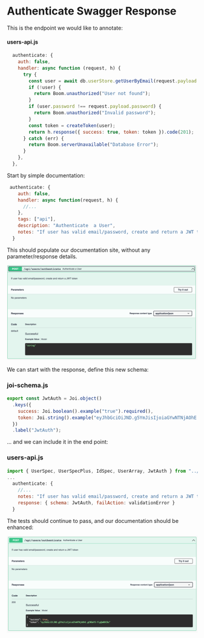 # Authenticate Swagger Response

This is the endpoint we would like to annotate:

#### users-api.js

~~~javascript
  authenticate: {
    auth: false,
    handler: async function (request, h) {
      try {
        const user = await db.userStore.getUserByEmail(request.payload.email);
        if (!user) {
          return Boom.unauthorized("User not found");
        }
        if (user.password !== request.payload.password) {
          return Boom.unauthorized("Invalid password");
        }
        const token = createToken(user);
        return h.response({ success: true, token: token }).code(201);
      } catch (err) {
        return Boom.serverUnavailable("Database Error");
      }
    },
  },
~~~

Start by simple documentation:

~~~javascript
 authenticate: {
    auth: false,
    handler: async function(request, h) {
      //...
    },
    tags: ["api"],
    description: "Authenticate  a User",
    notes: "If user has valid email/password, create and return a JWT token",
  }
~~~

This should populate our documentation site, without any parameter/response details.

![](img/10.png)

We can start with the response, define this new schema:

### joi-schema.js

~~~javascript
export const JwtAuth = Joi.object()
  .keys({
    success: Joi.boolean().example("true").required(),
    token: Joi.string().example("eyJhbGciOiJND.g5YmJisIjoiaGYwNTNjAOhE.gCWGmY5-YigQw0DCBo").required(),
  })
  .label("JwtAuth");
~~~

... and we can include it in the end point:

### users-api.js

~~~javascript
import { UserSpec, UserSpecPlus, IdSpec, UserArray, JwtAuth } from "../models/joi-schemas.js";
...
  authenticate: {
    //...
    notes: "If user has valid email/password, create and return a JWT token",
    response: { schema: JwtAuth, failAction: validationError }
  }
~~~

The tests should continue to pass, and our documentation should be enhanced:

![](img/11.png)

